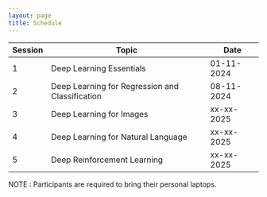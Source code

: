 ```yaml
---
layout: page
title: Schedule
---
```



| Session | Topic                                           | Date       |
|---------|-------------------------------------------------|------------|
| 1       | Deep Learning Essentials                        | 01-11-2024 |
| 2       | Deep Learning for Regression and Classification | 08-11-2024 |
| 3       | Deep Learning for Images                        | xx-xx-2025 |
| 4       | Deep Learning for Natural Language              | xx-xx-2025 |
| 5       | Deep Reinforcement Learning                     | xx-xx-2025 |


NOTE : Participants are required to bring their personal laptops.
  

